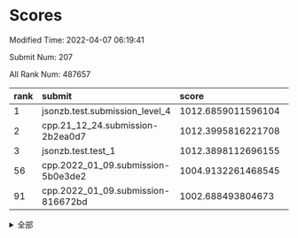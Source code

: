 # Scores

Modified Time: 2022-04-07 06:19:41

Submit Num: 207

All Rank Num: 487657

| rank |               submit               |       score        |       sigma        | pk_num |
| :--- | :--------------------------------- | :----------------- | :----------------- | :----- |
| 1    | jsonzb.test.submission_level_4     | 1012.6859011596104 | 0.7891067122354356 | 9422   |
| 2    | cpp.21_12_24.submission-2b2ea0d7   | 1012.3995816221708 | 0.8208398816910637 | 9417   |
| 3    | jsonzb.test.test_1                 | 1012.3898112696155 | 0.792665769320428  | 9427   |
| 56   | cpp.2022_01_09.submission-5b0e3de2 | 1004.9132261468545 | 0.7228933612668075 | 9427   |
| 91   | cpp.2022_01_09.submission-816672bd | 1002.688493804673  | 0.704710302901149  | 9420   |


<details>
<summary>全部</summary>

| rank |                 submit                 |       score        |       sigma        | pk_num |
| :--- | :------------------------------------- | :----------------- | :----------------- | :----- |
| 1    | jsonzb.test.submission_level_4         | 1012.6859011596104 | 0.7891067122354356 | 9422   |
| 2    | cpp.21_12_24.submission-2b2ea0d7       | 1012.3995816221708 | 0.8208398816910637 | 9417   |
| 3    | jsonzb.test.test_1                     | 1012.3898112696155 | 0.792665769320428  | 9427   |
| 4    | gobigger.level_3.submission_level_3_39 | 1012.3336073616431 | 0.7967276515020252 | 9421   |
| 5    | gobigger.level_3.submission_level_3_25 | 1011.3419904573219 | 0.7759558847532001 | 9421   |
| 6    | gobigger.level_3.submission_level_3_32 | 1011.163730023072  | 0.7698234578081956 | 9425   |
| 7    | gobigger.level_3.submission_level_3_15 | 1011.0204330961935 | 0.7578212531324737 | 9425   |
| 8    | gobigger.level_3.submission_level_3_8  | 1010.9791069131539 | 0.7801073351902911 | 9421   |
| 9    | gobigger.level_3.submission_level_3_17 | 1010.9162177810852 | 0.7596503368216154 | 9425   |
| 10   | gobigger.level_3.submission_level_3_23 | 1010.776795356724  | 0.7732857987371549 | 9427   |
| 11   | gobigger.level_3.submission_level_3_9  | 1010.7368057847605 | 0.7673694553470105 | 9419   |
| 12   | gobigger.level_3.submission_level_3_12 | 1010.7153755065743 | 0.7754387152409866 | 9423   |
| 13   | gobigger.level_3.submission_level_3_4  | 1010.6857422429209 | 0.746971598736734  | 9418   |
| 14   | gobigger.level_3.submission_level_3_37 | 1010.6066477320649 | 0.7660166822408776 | 9424   |
| 15   | gobigger.level_3.submission_level_3_24 | 1010.5729211718458 | 0.7518702180000925 | 9422   |
| 16   | gobigger.level_3.submission_level_3_22 | 1010.5071545383    | 0.7704880927922049 | 9425   |
| 17   | gobigger.level_3.submission_level_3_44 | 1010.3171552150134 | 0.777238391810954  | 9429   |
| 18   | gobigger.level_3.submission_level_3_48 | 1010.3089627340142 | 0.7794044462390975 | 9429   |
| 19   | gobigger.level_3.submission_level_3_7  | 1010.2923071448255 | 0.759820195523887  | 9425   |
| 20   | gobigger.level_3.submission_level_3_40 | 1010.2671936724171 | 0.7547354615959468 | 9420   |
| 21   | gobigger.level_3.submission_level_3_42 | 1010.1808090368315 | 0.7763831170729294 | 9429   |
| 22   | gobigger.level_3.submission_level_3_47 | 1010.1133502466561 | 0.753698724892286  | 9421   |
| 23   | gobigger.level_3.submission_level_3_36 | 1010.0896803790255 | 0.7492047216558635 | 9424   |
| 24   | gobigger.level_3.submission_level_3_43 | 1010.0758473569964 | 0.7895199824961356 | 9421   |
| 25   | gobigger.level_3.submission_level_3_18 | 1010.0336087935397 | 0.7648087974927767 | 9423   |
| 26   | gobigger.level_3.submission_level_3_0  | 1009.9947812199025 | 0.7585069452899376 | 9418   |
| 27   | gobigger.level_3.submission_level_3_1  | 1009.9251527212165 | 0.7512067571635003 | 9427   |
| 28   | gobigger.level_3.submission_level_3_30 | 1009.8297190236498 | 0.7493291336944811 | 9427   |
| 29   | gobigger.level_3.submission_level_3_46 | 1009.8085657664162 | 0.7395001881682425 | 9422   |
| 30   | gobigger.level_3.submission_level_3_26 | 1009.7935430210472 | 0.7664162705014026 | 9428   |
| 31   | gobigger.level_3.submission_level_3_35 | 1009.7932557707916 | 0.7661381189789462 | 9423   |
| 32   | gobigger.level_3.submission_level_3_19 | 1009.7856455237016 | 0.7616258500621    | 9418   |
| 33   | gobigger.level_3.submission_level_3_5  | 1009.7755416387317 | 0.7670876038385518 | 9423   |
| 34   | gobigger.level_3.submission_level_3_33 | 1009.745053945899  | 0.7667315403333086 | 9421   |
| 35   | gobigger.level_3.submission_level_3_2  | 1009.7406588438214 | 0.7509982590715937 | 9426   |
| 36   | gobigger.level_3.submission_level_3_13 | 1009.6457317679034 | 0.7513848059794659 | 9424   |
| 37   | gobigger.level_3.submission_level_3_49 | 1009.6014906428842 | 0.7734903083446527 | 9422   |
| 38   | gobigger.level_3.submission_level_3_41 | 1009.5974415600106 | 0.752178200657601  | 9420   |
| 39   | gobigger.level_3.submission_level_3_3  | 1009.591622627744  | 0.7389640995565963 | 9423   |
| 40   | gobigger.level_3.submission_level_3_10 | 1009.4596935602658 | 0.7459988935429369 | 9426   |
| 41   | gobigger.level_3.submission_level_3_45 | 1009.2251834430929 | 0.7815072268459402 | 9427   |
| 42   | gobigger.level_3.submission_level_3_21 | 1009.221429145013  | 0.7775636293848638 | 9420   |
| 43   | gobigger.level_3.submission_level_3_38 | 1009.2212380544371 | 0.7576308131044946 | 9414   |
| 44   | gobigger.level_3.submission_level_3_27 | 1009.130413533848  | 0.7528337673964416 | 9424   |
| 45   | gobigger.level_3.submission_level_3_16 | 1009.0997547890004 | 0.7532210962642935 | 9425   |
| 46   | gobigger.level_3.submission_level_3_6  | 1009.0882729230699 | 0.7528490458965638 | 9421   |
| 47   | gobigger.level_3.submission_level_3_34 | 1009.041258361621  | 0.7537677028894207 | 9420   |
| 48   | gobigger.level_3.submission_level_3_28 | 1008.9864988777532 | 0.742120136605409  | 9425   |
| 49   | gobigger.level_3.submission_level_3_11 | 1008.9674711383904 | 0.7659320713673126 | 9423   |
| 50   | gobigger.level_3.submission_level_3_14 | 1008.923625654152  | 0.7584200143025979 | 9423   |
| 51   | gobigger.level_3.submission_level_3_31 | 1008.854659312793  | 0.7526728475614428 | 9425   |
| 52   | gobigger.level_3.submission_level_3_29 | 1008.6711879629655 | 0.7528309876409323 | 9425   |
| 53   | gobigger.level_3.submission_level_3_20 | 1008.2232634390186 | 0.7432340837566384 | 9423   |
| 54   | gobigger.level_1.submission_level_1_45 | 1005.7296047081238 | 0.726356544260598  | 9424   |
| 55   | gobigger.level_1.submission_level_1_49 | 1004.9245235355621 | 0.7204338782841857 | 9421   |
| 56   | cpp.2022_01_09.submission-5b0e3de2     | 1004.9132261468545 | 0.7228933612668075 | 9427   |
| 57   | gobigger.level_1.submission_level_1_43 | 1004.8488426551608 | 0.7109584331645195 | 9426   |
| 58   | gobigger.level_1.submission_level_1_23 | 1004.7407924783095 | 0.7151553861658597 | 9425   |
| 59   | gobigger.level_1.submission_level_1_19 | 1004.6513821803738 | 0.7168486446578424 | 9426   |
| 60   | gobigger.level_1.submission_level_1_37 | 1004.4659640032814 | 0.7200712806474255 | 9417   |
| 61   | gobigger.level_1.submission_level_1_35 | 1004.2645757659518 | 0.7195669941117069 | 9421   |
| 62   | gobigger.level_1.submission_level_1_29 | 1004.1758721151712 | 0.7126325871990531 | 9424   |
| 63   | gobigger.level_1.submission_level_1_25 | 1004.114978875249  | 0.72496079140964   | 9427   |
| 64   | gobigger.level_1.submission_level_1_4  | 1003.9583727260415 | 0.7180458084432928 | 9424   |
| 65   | gobigger.level_1.submission_level_1_7  | 1003.8393808970486 | 0.7205501984966635 | 9425   |
| 66   | gobigger.level_1.submission_level_1_40 | 1003.7738080409766 | 0.7112437895455825 | 9420   |
| 67   | gobigger.level_1.submission_level_1_42 | 1003.767472746731  | 0.7079038847168568 | 9427   |
| 68   | gobigger.level_1.submission_level_1_10 | 1003.7401405722001 | 0.722813837628353  | 9425   |
| 69   | gobigger.level_1.submission_level_1_16 | 1003.7355252418663 | 0.7066375747339395 | 9421   |
| 70   | gobigger.level_1.submission_level_1_47 | 1003.7194213653798 | 0.7195892045233757 | 9423   |
| 71   | gobigger.level_1.submission_level_1_44 | 1003.5810599685644 | 0.705894290267005  | 9425   |
| 72   | gobigger.level_1.submission_level_1_26 | 1003.5045265992554 | 0.7289603691504961 | 9422   |
| 73   | gobigger.level_1.submission_level_1_36 | 1003.4828002404116 | 0.7294139552582769 | 9428   |
| 74   | gobigger.level_1.submission_level_1_17 | 1003.4661563902043 | 0.7184614101516064 | 9426   |
| 75   | gobigger.level_1.submission_level_1_15 | 1003.3964595781331 | 0.7000620630645141 | 9415   |
| 76   | gobigger.level_1.submission_level_1_41 | 1003.2939224754366 | 0.7267841712597967 | 9425   |
| 77   | gobigger.level_1.submission_level_1_31 | 1003.2928698321994 | 0.7067521909508453 | 9423   |
| 78   | gobigger.level_1.submission_level_1_3  | 1003.2639242230075 | 0.7258455241645431 | 9429   |
| 79   | gobigger.level_1.submission_level_1_24 | 1003.2530731667118 | 0.709215092542476  | 9426   |
| 80   | gobigger.level_1.submission_level_1_11 | 1003.2054028070627 | 0.7068284768775684 | 9421   |
| 81   | gobigger.level_1.submission_level_1_12 | 1003.170331187581  | 0.7166792550392342 | 9423   |
| 82   | gobigger.level_1.submission_level_1_9  | 1003.1181343836348 | 0.70653595642586   | 9421   |
| 83   | gobigger.level_1.submission_level_1_28 | 1003.113102734635  | 0.7140286102694399 | 9429   |
| 84   | gobigger.level_1.submission_level_1_32 | 1003.1073325576043 | 0.7084848305627035 | 9429   |
| 85   | gobigger.level_1.submission_level_1_38 | 1003.0359905952929 | 0.7200268039257952 | 9425   |
| 86   | gobigger.level_1.submission_level_1_46 | 1002.8637180945658 | 0.71991063445704   | 9420   |
| 87   | gobigger.level_1.submission_level_1_21 | 1002.8560330171949 | 0.705581152992249  | 9421   |
| 88   | gobigger.level_1.submission_level_1_48 | 1002.8501267645869 | 0.7209001973927522 | 9427   |
| 89   | gobigger.level_1.submission_level_1_6  | 1002.7542572312805 | 0.7229077382502821 | 9420   |
| 90   | gobigger.level_1.submission_level_1_1  | 1002.6964508898267 | 0.7197798363682483 | 9427   |
| 91   | cpp.2022_01_09.submission-816672bd     | 1002.688493804673  | 0.704710302901149  | 9420   |
| 92   | gobigger.level_1.submission_level_1_2  | 1002.6860854784628 | 0.7159770015743991 | 9424   |
| 93   | gobigger.level_1.submission_level_1_22 | 1002.6848389370293 | 0.7071118833499698 | 9423   |
| 94   | gobigger.level_1.submission_level_1_14 | 1002.6819035991691 | 0.7218126075928549 | 9421   |
| 95   | gobigger.level_1.submission_level_1_20 | 1002.620077495996  | 0.6932873284673449 | 9425   |
| 96   | gobigger.level_1.submission_level_1_33 | 1002.5981844191299 | 0.7098387142537508 | 9424   |
| 97   | gobigger.level_1.submission_level_1_27 | 1002.5043580783528 | 0.7225110055633143 | 9420   |
| 98   | gobigger.level_1.submission_level_1_30 | 1002.4851863961463 | 0.7201666708678464 | 9422   |
| 99   | gobigger.level_1.submission_level_1_13 | 1002.4257046188576 | 0.7065077399042767 | 9419   |
| 100  | gobigger.level_1.submission_level_1_18 | 1002.3921884185168 | 0.7165970212425337 | 9424   |
| 101  | gobigger.level_1.submission_level_1_5  | 1002.3787372545356 | 0.7139246231852701 | 9427   |
| 102  | gobigger.level_1.submission_level_1_0  | 1002.1651646355366 | 0.7228243191955337 | 9421   |
| 103  | gobigger.level_1.submission_level_1_39 | 1002.1163585343006 | 0.7036698700270378 | 9423   |
| 104  | gobigger.level_1.submission_level_1_8  | 1002.1068208900613 | 0.7134623970122826 | 9421   |
| 105  | gobigger.level_1.submission_level_1_34 | 1002.0262550841836 | 0.7196995138246377 | 9423   |
| 106  | gobigger.random.submission_random_21   | 997.1423849477773  | 0.7128447224101534 | 9429   |
| 107  | gobigger.random.submission_random_49   | 997.0828564105893  | 0.7084643799598468 | 9423   |
| 108  | gobigger.random.submission_random_7    | 997.0357266457199  | 0.7097951774810458 | 9422   |
| 109  | gobigger.random.submission_random_42   | 996.9873487895329  | 0.7053092919814257 | 9425   |
| 110  | gobigger.random.submission_random_3    | 996.9839958542004  | 0.7005819435397054 | 9427   |
| 111  | gobigger.random.submission_random_6    | 996.9541551500499  | 0.7036673487597107 | 9419   |
| 112  | gobigger.random.submission_random_25   | 996.9260354312045  | 0.7168359005643073 | 9422   |
| 113  | gobigger.random.submission_random_18   | 996.8760468611636  | 0.7145623765716349 | 9423   |
| 114  | gobigger.random.submission_random_9    | 996.7674839360149  | 0.7100780695458558 | 9427   |
| 115  | gobigger.random.submission_random_19   | 996.7618694490271  | 0.709973764152928  | 9422   |
| 116  | gobigger.random.submission_random_34   | 996.6926487026979  | 0.7089899786843472 | 9427   |
| 117  | gobigger.random.submission_random_33   | 996.6222263297699  | 0.7163965321394824 | 9423   |
| 118  | gobigger.random.submission_random_1    | 996.6189159814775  | 0.6985882435677407 | 9419   |
| 119  | gobigger.random.submission_random_48   | 996.5460929198458  | 0.7089430117864258 | 9422   |
| 120  | gobigger.random.submission_random_29   | 996.5362993407657  | 0.7031100222011578 | 9418   |
| 121  | gobigger.random.submission_random_12   | 996.4202556693358  | 0.7050885419707579 | 9419   |
| 122  | gobigger.random.submission_random_4    | 996.4031265514811  | 0.6941894390707095 | 9421   |
| 123  | gobigger.random.submission_random_2    | 996.3819695239761  | 0.7086303554325655 | 9430   |
| 124  | gobigger.random.submission_random_0    | 996.3707315107246  | 0.7032178792951911 | 9423   |
| 125  | gobigger.random.submission_random_17   | 996.3108064723806  | 0.7136052996343762 | 9423   |
| 126  | gobigger.random.submission_random_11   | 996.2992127137045  | 0.7082744401815722 | 9419   |
| 127  | gobigger.random.submission_random_45   | 996.2814579150565  | 0.6957450630729105 | 9426   |
| 128  | gobigger.random.submission_random_28   | 996.2770994595174  | 0.7196754963407378 | 9426   |
| 129  | gobigger.random.submission_random_43   | 996.2638148925481  | 0.6948814999168424 | 9424   |
| 130  | gobigger.random.submission_random_8    | 996.2516612928747  | 0.7011828654707629 | 9419   |
| 131  | gobigger.random.submission_random_35   | 996.2510090679174  | 0.7152840918204902 | 9425   |
| 132  | gobigger.random.submission_random_39   | 996.1604380872893  | 0.714867580887735  | 9418   |
| 133  | gobigger.random.submission_random_32   | 996.1531358658071  | 0.7048565631990453 | 9423   |
| 134  | gobigger.random.submission_random_10   | 996.150454286292   | 0.7142509751562811 | 9423   |
| 135  | gobigger.random.submission_random_30   | 996.1344628790383  | 0.7122945034702955 | 9426   |
| 136  | gobigger.random.submission_random_40   | 996.1327288056975  | 0.6981755674182859 | 9432   |
| 137  | gobigger.random.submission_random_14   | 996.0352518708052  | 0.7197186141186115 | 9421   |
| 138  | gobigger.random.submission_random_15   | 995.9972023231533  | 0.7119538762154374 | 9423   |
| 139  | gobigger.random.submission_random_44   | 995.9463873551277  | 0.710018411183273  | 9421   |
| 140  | gobigger.random.submission_random_36   | 995.9323233430697  | 0.7098357059371485 | 9426   |
| 141  | gobigger.random.submission_random_31   | 995.9171479237077  | 0.7209408467345639 | 9419   |
| 142  | gobigger.random.submission_random_26   | 995.7978702528823  | 0.7091728903347774 | 9422   |
| 143  | gobigger.random.submission_random_23   | 995.7888257088534  | 0.7205133557016916 | 9420   |
| 144  | gobigger.random.submission_random_37   | 995.6251745411402  | 0.7184697721305607 | 9427   |
| 145  | gobigger.random.submission_random_20   | 995.6147111292507  | 0.703170238727268  | 9425   |
| 146  | gobigger.random.submission_random_5    | 995.5237097377621  | 0.7250767265354144 | 9426   |
| 147  | gobigger.random.submission_random_16   | 995.5076149023974  | 0.7276627541111579 | 9422   |
| 148  | gobigger.random.submission_random_22   | 995.4539481306439  | 0.7270972024067838 | 9423   |
| 149  | gobigger.random.submission_random_27   | 995.3386950425368  | 0.7067366048876478 | 9420   |
| 150  | gobigger.random.submission_random_24   | 995.2898434514553  | 0.7053150726249976 | 9423   |
| 151  | gobigger.random.submission_random_38   | 994.9967850007813  | 0.7127051650569632 | 9427   |
| 152  | gobigger.random.submission_random_46   | 994.980716165728   | 0.7072964422756782 | 9422   |
| 153  | gobigger.random.submission_random_13   | 994.7963587977044  | 0.7145082469453737 | 9423   |
| 154  | gobigger.random.submission_random_41   | 994.5172794021098  | 0.7106262528062877 | 9425   |
| 155  | gobigger.random.submission_random_47   | 994.0487955814027  | 0.7171266204738269 | 9421   |
| 156  | gobigger.level_2.submission_level_2_22 | 994.0059426986876  | 0.7444334344166056 | 9427   |
| 157  | gobigger.level_2.submission_level_2_5  | 993.9079968269496  | 0.7517003639430612 | 9421   |
| 158  | gobigger.level_2.submission_level_2_25 | 993.7618452289828  | 0.7432873392529578 | 9419   |
| 159  | gobigger.level_2.submission_level_2_1  | 993.7217039188655  | 0.7159687666559901 | 9424   |
| 160  | gobigger.level_2.submission_level_2_4  | 993.6927498976938  | 0.7333454591184497 | 9425   |
| 161  | gobigger.level_2.submission_level_2_11 | 993.6436821998117  | 0.7362576504323074 | 9426   |
| 162  | gobigger.level_2.submission_level_2_38 | 993.6161324537225  | 0.7499889289565138 | 9426   |
| 163  | gobigger.level_2.submission_level_2_35 | 993.5888396084285  | 0.7358110081992454 | 9423   |
| 164  | gobigger.level_2.submission_level_2_45 | 993.5880328055903  | 0.7298581145704256 | 9429   |
| 165  | gobigger.level_2.submission_level_2_12 | 993.3196484524012  | 0.738957599781272  | 9421   |
| 166  | gobigger.level_2.submission_level_2_31 | 992.8342791629426  | 0.7439682363330663 | 9424   |
| 167  | gobigger.level_2.submission_level_2_24 | 992.783268578706   | 0.7336130932058148 | 9423   |
| 168  | gobigger.level_2.submission_level_2_2  | 992.7621436396222  | 0.7577196659952123 | 9422   |
| 169  | gobigger.level_2.submission_level_2_44 | 992.7167363961879  | 0.7350359866377566 | 9420   |
| 170  | gobigger.level_2.submission_level_2_18 | 992.6563547104258  | 0.7437748811579379 | 9421   |
| 171  | gobigger.level_2.submission_level_2_28 | 992.6354000796686  | 0.7374825019911535 | 9425   |
| 172  | gobigger.level_2.submission_level_2_36 | 992.6309718198563  | 0.7271578173292755 | 9421   |
| 173  | gobigger.level_2.submission_level_2_42 | 992.5885045399381  | 0.754465513000774  | 9431   |
| 174  | gobigger.level_2.submission_level_2_34 | 992.4958865254578  | 0.7390799913714844 | 9422   |
| 175  | gobigger.level_2.submission_level_2_47 | 992.3996598698593  | 0.7619319756364439 | 9425   |
| 176  | gobigger.level_2.submission_level_2_30 | 992.3195558652874  | 0.7670578657560098 | 9423   |
| 177  | gobigger.level_2.submission_level_2_15 | 992.2806913233931  | 0.7422003995745388 | 9427   |
| 178  | gobigger.level_2.submission_level_2_46 | 992.277155404111   | 0.7475247646830976 | 9422   |
| 179  | gobigger.level_2.submission_level_2_6  | 992.2300218868065  | 0.7300328574405138 | 9420   |
| 180  | gobigger.level_2.submission_level_2_49 | 992.1780216709334  | 0.7561380812599362 | 9421   |
| 181  | gobigger.level_2.submission_level_2_3  | 992.090719141983   | 0.7376662463138678 | 9423   |
| 182  | gobigger.level_2.submission_level_2_39 | 992.0547355591481  | 0.7372870732901496 | 9420   |
| 183  | gobigger.level_2.submission_level_2_9  | 992.0137295856861  | 0.7519360609318801 | 9425   |
| 184  | gobigger.level_2.submission_level_2_41 | 991.9428867157301  | 0.7394345984979069 | 9427   |
| 185  | gobigger.level_2.submission_level_2_26 | 991.9237113307705  | 0.7283077736522947 | 9423   |
| 186  | gobigger.level_2.submission_level_2_10 | 991.8751646951073  | 0.7527770269299839 | 9424   |
| 187  | gobigger.level_2.submission_level_2_43 | 991.8506190858174  | 0.7359866537050389 | 9424   |
| 188  | gobigger.level_2.submission_level_2_21 | 991.8100283464165  | 0.7469648761509694 | 9428   |
| 189  | gobigger.level_2.submission_level_2_27 | 991.7451925483408  | 0.7592084504826403 | 9424   |
| 190  | gobigger.level_2.submission_level_2_40 | 991.7067312174646  | 0.7395021389509017 | 9424   |
| 191  | gobigger.level_2.submission_level_2_0  | 991.6450531883726  | 0.7601302237146763 | 9420   |
| 192  | gobigger.level_2.submission_level_2_17 | 991.2046938077459  | 0.7787998043734036 | 9425   |
| 193  | gobigger.level_2.submission_level_2_13 | 991.1756571234706  | 0.7604162348032067 | 9418   |
| 194  | gobigger.level_2.submission_level_2_37 | 991.1082737808356  | 0.7553605501727152 | 9422   |
| 195  | gobigger.level_2.submission_level_2_8  | 990.9502371983406  | 0.7704608528895134 | 9423   |
| 196  | gobigger.level_2.submission_level_2_14 | 990.9304310885503  | 0.7555516044445246 | 9425   |
| 197  | gobigger.level_2.submission_level_2_32 | 990.9163208943648  | 0.7728862849164653 | 9418   |
| 198  | gobigger.level_2.submission_level_2_19 | 990.826857909616   | 0.752048160752875  | 9417   |
| 199  | gobigger.level_2.submission_level_2_20 | 990.8031194962053  | 0.7572012407697043 | 9427   |
| 200  | gobigger.level_2.submission_level_2_48 | 990.798718680958   | 0.760953385579969  | 9422   |
| 201  | gobigger.level_2.submission_level_2_7  | 990.7604457024464  | 0.7690730582882993 | 9424   |
| 202  | gobigger.level_2.submission_level_2_16 | 990.6722418285327  | 0.7466470726287293 | 9423   |
| 203  | gobigger.level_2.submission_level_2_33 | 990.6677458602779  | 0.7527930079865127 | 9423   |
| 204  | gobigger.level_2.submission_level_2_23 | 990.6233307110828  | 0.7848492165066907 | 9423   |
| 205  | gobigger.level_2.submission_level_2_29 | 990.6058419064804  | 0.7773073313615783 | 9427   |
| 206  | gobigger.none.submission_none_0        | 977.187960554952   | 1.2659752389770698 | 9427   |
| 207  | gobigger.none.submission_none_1        | 976.1271467800618  | 1.5008735394305026 | 9428   |

</details>